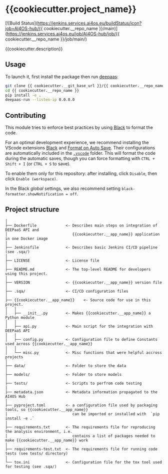 # {{cookiecutter.project_name}}
[![Build Status](https://jenkins.services.ai4os.eu/buildStatus/icon?job=AI4OS-hub/{{ cookiecutter.__repo_name }}/main)](https://jenkins.services.ai4os.eu/job/AI4OS-hub/job/{{ cookiecutter.__repo_name }}/job/main/)

{{cookiecutter.description}}

## Usage

To launch it, first install the package then run [deepaas](https://github.com/ai4os/DEEPaaS):
```bash
git clone {{ cookiecutter.__git_base_url }}/{{ cookiecutter.__repo_name }}
cd {{ cookiecutter.__repo_name }}
pip install -e .
deepaas-run --listen-ip 0.0.0.0
```

## Contributing

This module tries to enforce best practices by using [Black](https://github.com/psf/black)
to format the code.

For an optimal development experience, we recommend installing the VScode extensions
[Black](https://marketplace.visualstudio.com/items?itemName=ms-python.black-formatter)
and [Format on Auto Save](https://marketplace.visualstudio.com/items?itemName=BdSoftware.format-on-auto-save).
Their configurations are automatically included in the [`.vscode`](./.vscode) folder.
This will format the code during the automatic saves, though you can force formatting with
`CTRL + Shift + I` (or `CTRL + S` to save).

To enable them only for this repository: after installing, click `Disable`,
then click `Enable (workspace)`.

In the Black _global_ settings, we also recommend setting `black-formatter.showNotification = off`.

## Project structure
```
│
├── Dockerfile             <- Describes main steps on integration of DEEPaaS API and
│                             {{cookiecutter.__app_name}} application in one Docker image
│
├── Jenkinsfile            <- Describes basic Jenkins CI/CD pipeline (see .sqa/)
│
├── LICENSE                <- License file
│
├── README.md              <- The top-level README for developers using this project.
│
├── VERSION                <- {{cookiecutter.__app_name}} version file
│
├── .sqa/                  <- CI/CD configuration files
│
├── {{cookiecutter.__app_name}}    <- Source code for use in this project.
│   │
│   ├── __init__.py        <- Makes {{cookiecutter.__app_name}} a Python module
│   │
│   ├── api.py             <- Main script for the integration with DEEPaaS API
│   |
│   ├── config.py          <- Configuration file to define Constants used across {{cookiecutter.__app_name}}
│   │
│   └── misc.py            <- Misc functions that were helpful accross projects
│
├── data/                  <- Folder to store the data
│
├── models/                <- Folder to store models
│
├── tests/                 <- Scripts to perfrom code testing
|
├── metadata.json          <- Metadata information propagated to the AI4OS Hub
│
├── pyproject.toml         <- a configuration file used by packaging tools, so {{cookiecutter.__app_name}}
│                             can be imported or installed with  `pip install -e .`
│
├── requirements.txt       <- The requirements file for reproducing the analysis environment, i.e.
│                             contains a list of packages needed to make {{cookiecutter.__app_name}} work
│
├── requirements-test.txt  <- The requirements file for running code tests (see tests/ directory)
│
└── tox.ini                <- Configuration file for the tox tool used for testing (see .sqa/)
```
